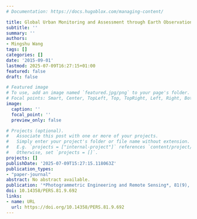 ```yaml
---
# Documentation: https://docs.hugoblox.com/managing-content/

title: Global Urban Monitoring and Assessment through Earth Observation
subtitle: ''
summary: ''
authors:
- Mingshu Wang
tags: []
categories: []
date: '2015-09-01'
lastmod: 2025-07-09T16:27:15+01:00
featured: false
draft: false

# Featured image
# To use, add an image named `featured.jpg/png` to your page's folder.
# Focal points: Smart, Center, TopLeft, Top, TopRight, Left, Right, BottomLeft, Bottom, BottomRight.
image:
  caption: ''
  focal_point: ''
  preview_only: false

# Projects (optional).
#   Associate this post with one or more of your projects.
#   Simply enter your project's folder or file name without extension.
#   E.g. `projects = ["internal-project"]` references `content/project/deep-learning/index.md`.
#   Otherwise, set `projects = []`.
projects: []
publishDate: '2025-07-09T15:27:15.118063Z'
publication_types:
- "paper-journal"
abstract: No abstract available.
publication: '*Photogrammetric Engineering and Remote Sensing*, 81(9), --692. https://doi.org/10.14358/PERS.81.9.692'
doi: 10.14358/PERS.81.9.692
links:
- name: URL
  url: https://doi.org/10.14358/PERS.81.9.692
---
```

